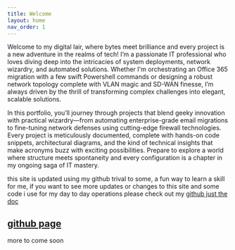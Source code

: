 ```yaml
---
title: Welcome
layout: home
nav_order: 1
---
```


Welcome to my digital lair, where bytes meet brilliance and every project is a new adventure in the realms of tech! I’m a passionate IT professional who loves diving deep into the intricacies of system deployments, network wizardry, and automated solutions. Whether I'm orchestrating an Office 365 migration with a few swift Powershell commands or designing a robust network topology complete with VLAN magic and SD-WAN finesse, I’m always driven by the thrill of transforming complex challenges into elegant, scalable solutions.

In this portfolio, you’ll journey through projects that blend geeky innovation with practical wizardry—from automating enterprise-grade email migrations to fine-tuning network defenses using cutting-edge firewall technologies. Every project is meticulously documented, complete with hands-on code snippets, architectural diagrams, and the kind of technical insights that make acronyms buzz with exciting possibilities. Prepare to explore a world where structure meets spontaneity and every configuration is a chapter in my ongoing saga of IT mastery.

this site is updated using my github trival to some, a fun way to learn a skill for me, if you want to see more updates or changes to this site and some code i use for my day to day operations please check out my 
[github just the doc](https://github.com/Elilitha/test)

[github page](https://github.com/Elilitha)
----

more to come soon